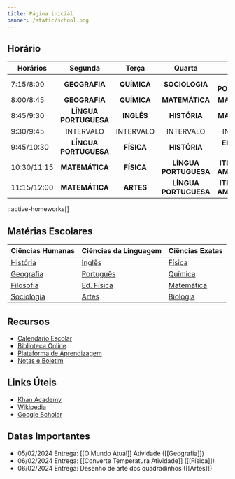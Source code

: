 ```yaml
---
title: Página inicial
banner: /static/school.png
---
```


## Horário
| Horários | Segunda | Terça | Quarta | Quinta | Sexta |
| ---- | :--: | :--: | :--: | :--: | :--: |
| 7:15/8:00 | **GEOGRAFIA** |**QUÍMICA** | **SOCIOLOGIA** | **LÍNGUA PORTUGUESA** | **EDUCAÇÃO AMBIENTAL** |
| 8:00/8:45 | **GEOGRAFIA** | **QUÍMICA** | **MATEMÁTICA** | **MATEMÁTICA** | **BIOLOGIA** |
| 8:45/9:30 | **LÍNGUA PORTUGUESA** | **INGLÊS** | **HISTÓRIA** | **MATEMÁTICA** | **BIOLOGIA** |
| 9:30/9:45 | INTERVALO | INTERVALO | INTERVALO | INTERVALO | INTERVALO |
| 9:45/10:30 | **LÍNGUA PORTUGUESA** | **FÍSICA** | **HISTÓRIA** | **EDUCAÇÃO FÍSICA** | **ELETIVA** |
| 10:30/11:15 | **MATEMÁTICA** | **FÍSICA** | **LÍNGUA PORTUGUESA** | **ITINERÁRIOS AMAZÔNICOS** | **PROJETO DE VIDA** |
| 11:15/12:00 | **MATEMÁTICA** | **ARTES** | **LÍNGUA PORTUGUESA** | **ITINERÁRIOS AMAZÔNICOS** | **FILOSOFIA** |

::active-homeworks[]

## Matérias Escolares
| Ciências Humanas          | Ciências da Linguagem             | Ciências Exatas           |
|---------------------------|-----------------------------------|---------------------------|
| [História](/História)     | [Inglês](/Inglês)                 | [Física](/Física)         |
| [Geografia](/Geografia)   | [Português](/Língua%20Portuguesa) | [Química](/Química)       |
| [Filosofia](/Filosofia)   | [Ed. Física](/Educação%20Física)  | [Matemática](/Matemática) |
| [Sociologia](/Sociologia) | [Artes](/Artes)                   | [Biologia](/Biologia)     |

## Recursos
- [Calendario Escolar](https://www.seduc.pa.gov.br/pagina/6749-calendario-escolar)
- [Biblioteca Online](https://libraryofbabel.info/)
- [Plataforma de Aprendizagem](https://www.todamateria.com.br/)
- [Notas e Boletim](https://www.seduc.pa.gov.br/portal/boletim_online/index.php)

## Links Úteis
- [Khan Academy](https://pt.khanacademy.org/profile/me/courses)
- [Wikipedia](https://www.wikipedia.org/)
- [Google Scholar](https://scholar.google.com/)

## Datas Importantes
- 05/02/2024 Entrega: [[O Mundo Atual]] Atividade ([[Geografia]])
- 06/02/2024 Entrega: [[Converte Temperatura Atividade]] ([[Física]])
- 06/02/2024 Entrega: Desenho de arte dos quadradinhos ([[Artes]])